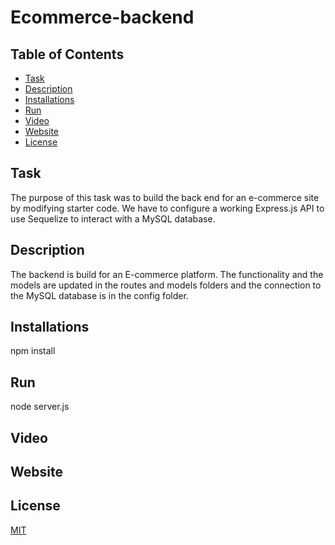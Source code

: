 # Ecommerce-backend

## Table of Contents
- [Task](#task)
- [Description](#description)
- [Installations](#installations)
- [Run](#run)
- [Video](#video)
- [Website](#website)
- [License](#license)

## Task
The purpose of this task was to build the back end for an e-commerce site by modifying starter code. We have to configure a working Express.js API to use Sequelize to interact with a MySQL database.

## Description 
The backend is build for an E-commerce platform. The functionality and the models are updated in the routes and models folders and the connection to the MySQL database is in the config folder.

## Installations
npm install

## Run
node server.js

## Video


## Website


## License
[MIT](https://choosealicense.com/licenses/mit/)